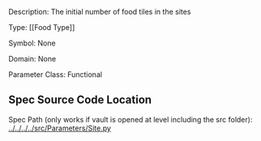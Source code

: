 Description: The initial number of food tiles in the sites

Type: [[Food Type]]

Symbol: None

Domain: None

Parameter Class: Functional

## Spec Source Code Location

Spec Path (only works if vault is opened at level including the src folder): [../../../../src/Parameters/Site.py](../../../../src/Parameters/Site.py)

